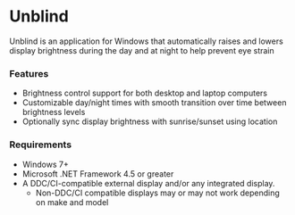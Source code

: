 # Unblind

Unblind is an application for Windows that automatically raises and lowers display brightness during the day and at night to help prevent eye strain

### Features
* Brightness control support for both desktop and laptop computers
* Customizable day/night times with smooth transition over time between brightness levels
* Optionally sync display brightness with sunrise/sunset using location

### Requirements
* Windows 7+
* Microsoft .NET Framework 4.5 or greater
* A DDC/CI-compatible external display and/or any integrated display. 
  * Non-DDC/CI compatible displays may or may not work depending on make and model
